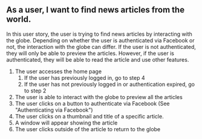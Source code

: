 ## As a user, I want to find news articles from the world.
In this user story, the user is trying to find news articles by interacting with the globe. Depending on whether the user is authenticated via Facebook or not, the interaction with the globe can differ. If the user is not authenticated, they will only be able to preview the articles. However, if the user is authenticated, they will be able to read the article and use other features.
1. The user accesses the home page
    1. If the user has previously logged in, go to step 4
    2. If the user has not previously logged in or authentication expired, go to step 2
2. The user is able to interact with the globe to preview all the articles
3. The user clicks on a button to authenticate via Facebook (See "Authenticating via Facebook")
4. The user clicks on a thumbnail and title of a specific article.
7. A window will appear showing the article
8. The user clicks outside of the article to return to the globe